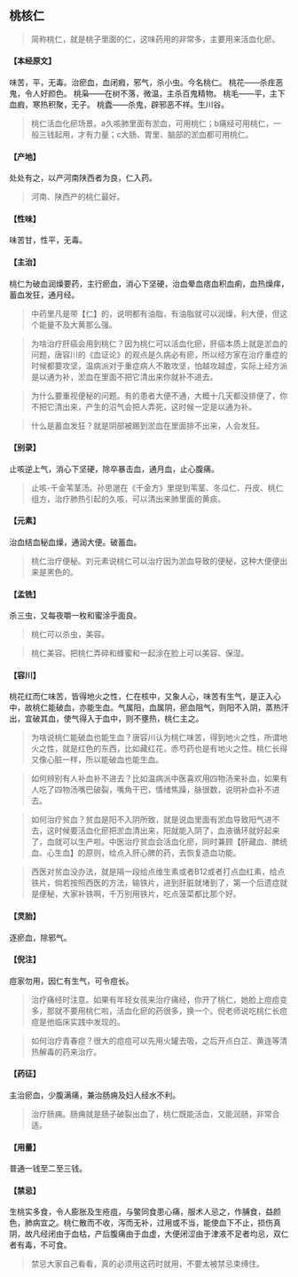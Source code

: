 ## 桃核仁

> 简称桃仁，就是桃子里面的仁，这味药用的非常多，主要用来活血化瘀。

#### 【本经原文】
味苦，平，无毒。治瘀血，血闭瘕，邪气，杀小虫。今名桃仁。
桃花——杀疰恶鬼，令人好颜色。
桃枭——在树不落，微温，主杀百鬼精物。
桃毛——平，主下血瘕，寒热积聚，无子。
桃蠹——杀鬼，辟邪恶不祥。生川谷。

> 桃仁活血化瘀场景。a久咳肺里面有淤血，可用桃仁；b痛经可用桃仁，一般三钱起用，才有力量；c大肠、胃里、脑部的淤血都可用桃仁。

#### 【产地】
处处有之，以产河南陕西者为良，仁入药。

> 河南、陕西产的桃仁最好。

#### 【性味】
味苦甘，性平，无毒。
#### 【主治】
桃仁为破血润燥要药，主行瘀血，消心下坚硬，治血晕血痞血积血痢，血热燥痒，蓄血发狂，通月经。

> 中药里凡是带【仁】的，说明都有油脂，有油脂就可以润燥，利大便，但这个能量不及大黄那么强。

> 为啥治疗肝癌会用到桃仁？因为桃仁可以活血化瘀，肝癌本质上就是淤血的问题，唐容川的《血证论》的观点是久病必有瘀，所以经方家在治疗重症的时候都要攻坚，温病派对于重症病人不敢攻坚，怕越攻越虚，实际上经方派是以通为补，淤血在里面不把它清出来你就补不进去。

> 为什么要重视便秘的问题。有的患者大便不通，大概十几天都没排便了，你不把它清出来，产生的沼气会把人弄死，这时候一定是以通为补。

> 什么是蓄血发狂？就是阴部被踢到淤血在里面排不出来，人会发狂。

#### 【别录】
止咳逆上气，消心下坚硬，除卒暴击血，通月血，止心腹痛。

> 止咳-千金苇茎汤。孙思邈在《千金方》里提到苇茎、冬瓜仁、丹皮、桃仁组方，治疗肺热引起的久咳，可以清出来肺里面的黄痰。

#### 【元素】
治血结血秘血燥，通润大便。破蓄血。

> 桃仁治疗便秘。刘元素说桃仁可以治疗因为淤血导致的便秘，这种大便便出来是黑色的。

#### 【孟铣】
杀三虫，又每夜嚼一枚和蜜涂乎面良。

> 桃仁可以杀虫，美容。

> 桃仁美容。把桃仁弄碎和蜂蜜和一起涂在脸上可以美容、保湿。

#### 【容川】
桃花红而仁味苦，皆得地火之性，仁在核中，又象人心，味苦有生气，是正入心中，故桃仁能破血，亦能生血。气属阳，血属阴，瘀血阻气，则阳不入阴，蒸热汗出，宜破其血，使气得入于血中，则不壅热，桃仁主之。

> 为啥说桃仁能破血也能生血？唐容川认为桃仁味苦，得到地火之性，所谓地火之性，就是红色的东西，比如藏红花，赤芍药也是有地火之性。桃仁长得又像心脏一样，所以能破血也能生血。

> 如何辨别有人补血补不进去？比如温病派中医喜欢用四物汤来补血，如果有人吃了四物汤嘴巴破裂，嘴角干巴，情绪焦躁，脉很数，说明补血补不进去。

> 如何治疗贫血？贫血是阳不入阴所致，就是说血里面有淤血导致阳气进不去，这时候要活血化瘀把淤血清出来，阳就能入阴了，血液循环就好起来了，血就可以生产啦。中医治疗贫血会活血化瘀，同时兼顾【肝藏血、脾统血、心生血】的原则，给点入肝心脾的药，去恢复造血功能。

> 西医对贫血没办法，就是隔一段给点维生素或者B12或者打点血红素，给点铁片，倘若按照西医的方法，输铁片，进到肝脏就堵到了，第一个后遗症就是便秘，大家补铁啊，千万别用铁片，吃点菠菜都比那个好。

#### 【灵胎】
逐瘀血，除邪气。
#### 【倪注】
痘家勿用，因仁有生气，可令痘长。

> 治疗痛经时注意。如果有年轻女孩来治疗痛经，你开了桃仁，她脸上痘痘变多，那就不要用桃仁啦，活血化瘀的药很多，换一个。倪老师说吃桃仁长痘痘是他临床实践中发现的。

> 如何治疗青春痘？很大的痘痘可以先用火罐去吸，之后开点白芷、黄连等清热解毒的药来治疗。

#### 【药征】
主治瘀血，少腹满痛，兼治肠痈及妇人经水不利。

> 治疗肠痈。肠痈就是肠子破裂出血了，桃仁既能活血，又能润肠，非常合适。

#### 【用量】
普通一钱至二至三钱。
#### 【禁忌】
生桃实多食，令人膨胀及生疮疽，与鳖同食患心痛，服术人忌之，作脯食，益颜色，肺病宜之。桃仁散而不收，泻而无补，过用或不当，能使血下不止，损伤真阴，故凡经闭由于血枯，产后腹痛由于血虚，大便闭涩由于津液不足者均忌，双仁者有毒，不可食。

> 禁忌大家自己看看，真的必须用这药时就用，不要太被禁忌束缚住。